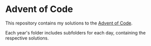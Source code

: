 # Advent of Code

This repository contains my solutions to the [Advent of Code](https://adventofcode.com/).

Each year's folder includes subfolders for each day, containing the respective solutions.